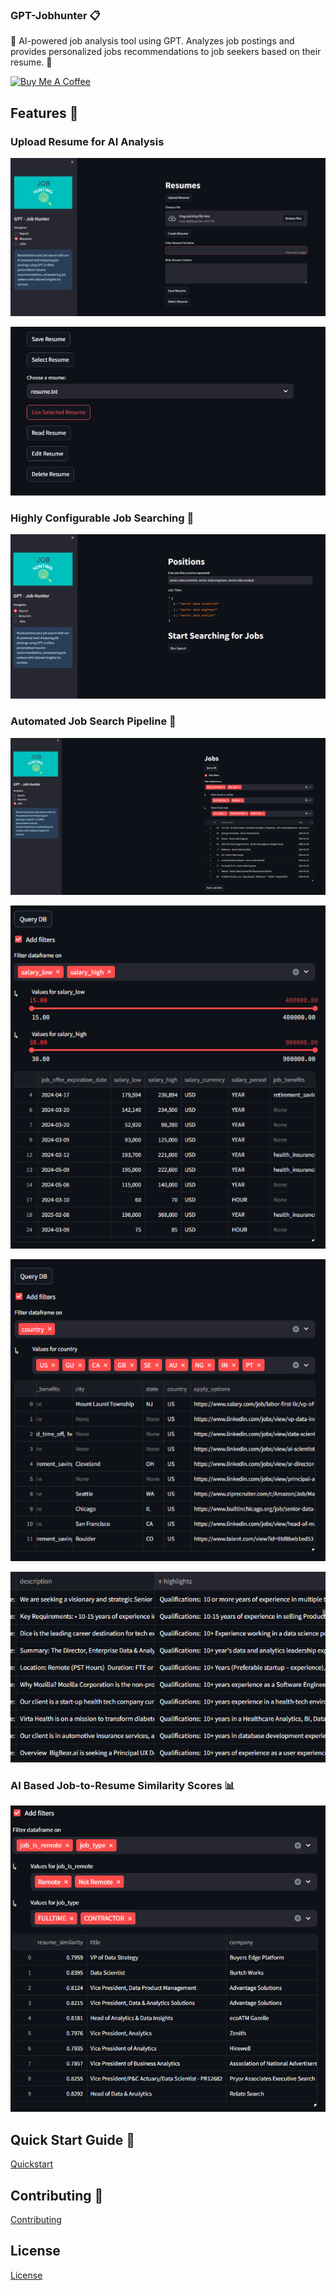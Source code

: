 ### GPT-Jobhunter 📋

🤖 AI-powered job analysis tool using GPT. Analyzes job postings and provides personalized jobs recommendations to job seekers based on their resume. 📝

<a href="https://buymeacoffee.com/jjespinozag" target="_blank">
    <img src="https://cdn.buymeacoffee.com/buttons/default-orange.png" alt="Buy Me A Coffee" height="41" width="174">
</a>

## Features 🌟

### Upload Resume for AI Analysis
![Resume Upload](images/image_ui_resume_load.jpg)

![Resume CRUD Operations](images/image_ui_resume_CRUD.jpg)

### Highly Configurable Job Searching 🧐
![Job Search](images/image_ui_job_search.png)

### Automated Job Search Pipeline 🚀

![Job Search Results Filtering](images/image_ui_job_filters.png)

![Salary Extraction](images/image_ui_salary.png)

![Job location](images/image_ui_job_location_apply_options.png)

![Job description](images/image_ui_description_highlights.png) 


### AI Based Job-to-Resume Similarity Scores 📊
![Job Similarity](images/image_ui_job_similarity.png)


## Quick Start Guide 🚀

[Quickstart](INSTALL.md)

## Contributing 🤝

[Contributing](CONTRIBUTING.md)

## License

[License](LISENSE.md)
